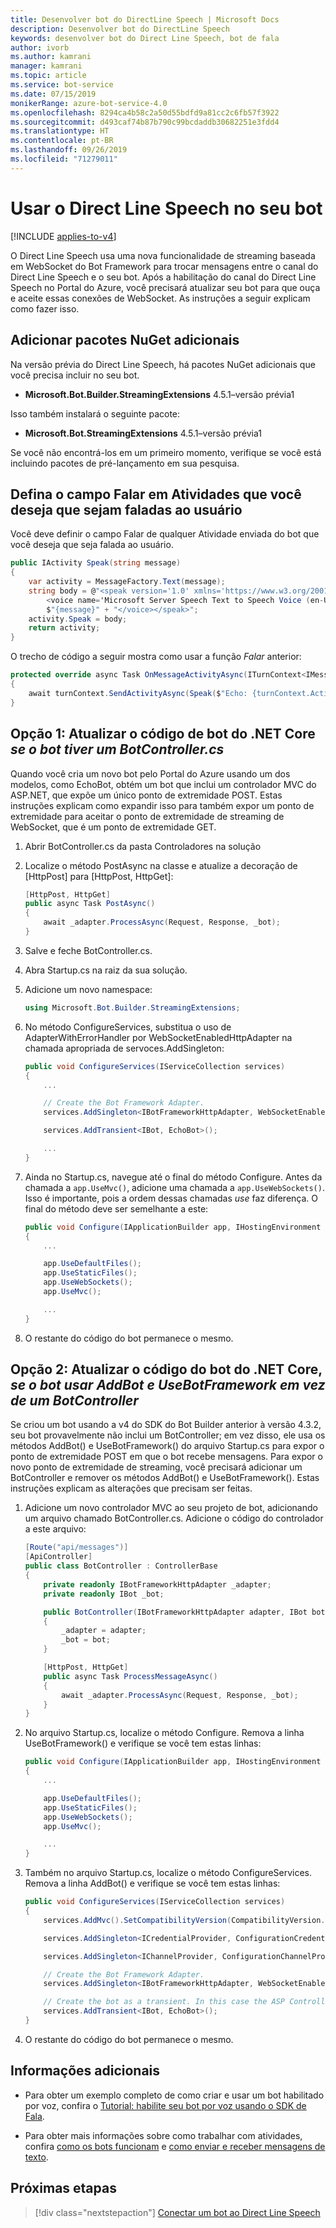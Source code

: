 ```yaml
---
title: Desenvolver bot do DirectLine Speech | Microsoft Docs
description: Desenvolver bot do DirectLine Speech
keywords: desenvolver bot do Direct Line Speech, bot de fala
author: ivorb
ms.author: kamrani
manager: kamrani
ms.topic: article
ms.service: bot-service
ms.date: 07/15/2019
monikerRange: azure-bot-service-4.0
ms.openlocfilehash: 8294ca4b58c2a50d55bdfd9a81cc2c6fb57f3922
ms.sourcegitcommit: d493caf74b87b790c99bcdaddb30682251e3fdd4
ms.translationtype: HT
ms.contentlocale: pt-BR
ms.lasthandoff: 09/26/2019
ms.locfileid: "71279011"
---
```

# <a name="use-direct-line-speech-in-your-bot"></a>Usar o Direct Line Speech no seu bot

[!INCLUDE [applies-to-v4](includes/applies-to.md)]

O Direct Line Speech usa uma nova funcionalidade de streaming baseada em WebSocket do Bot Framework para trocar mensagens entre o canal do Direct Line Speech e o seu bot. Após a habilitação do canal do Direct Line Speech no Portal do Azure, você precisará atualizar seu bot para que ouça e aceite essas conexões de WebSocket. As instruções a seguir explicam como fazer isso.

## <a name="add-additional-nuget-packages"></a>Adicionar pacotes NuGet adicionais

Na versão prévia do Direct Line Speech, há pacotes NuGet adicionais que você precisa incluir no seu bot.

- **Microsoft.Bot.Builder.StreamingExtensions** 4.5.1–versão prévia1

Isso também instalará o seguinte pacote:

- **Microsoft.Bot.StreamingExtensions** 4.5.1–versão prévia1

Se você não encontrá-los em um primeiro momento, verifique se você está incluindo pacotes de pré-lançamento em sua pesquisa.

## <a name="set-the-speak-field-on-activities-you-want-spoken-to-the-user"></a>Defina o campo Falar em Atividades que você deseja que sejam faladas ao usuário

Você deve definir o campo Falar de qualquer Atividade enviada do bot que você deseja que seja falada ao usuário.

```cs
public IActivity Speak(string message)
{
    var activity = MessageFactory.Text(message);
    string body = @"<speak version='1.0' xmlns='https://www.w3.org/2001/10/synthesis' xml:lang='en-US'>
        <voice name='Microsoft Server Speech Text to Speech Voice (en-US, JessaRUS)'>" +
        $"{message}" + "</voice></speak>";
    activity.Speak = body;
    return activity;
}
```

O trecho de código a seguir mostra como usar a função *Falar* anterior:

```cs
protected override async Task OnMessageActivityAsync(ITurnContext<IMessageActivity> turnContext, CancellationToken cancellationToken)
{
    await turnContext.SendActivityAsync(Speak($"Echo: {turnContext.Activity.Text}"), cancellationToken);
}
```

## <a name="option-1-update-your-net-core-bot-code-_if-your-bot-has-a-botcontrollercs_"></a>Opção 1: Atualizar o código de bot do .NET Core _se o bot tiver um BotController.cs_

Quando você cria um novo bot pelo Portal do Azure usando um dos modelos, como EchoBot, obtém um bot que inclui um controlador MVC do ASP.NET, que expõe um único ponto de extremidade POST. Estas instruções explicam como expandir isso para também expor um ponto de extremidade para aceitar o ponto de extremidade de streaming de WebSocket, que é um ponto de extremidade GET.

1. Abrir BotController.cs da pasta Controladores na solução

2. Localize o método PostAsync na classe e atualize a decoração de [HttpPost] para [HttpPost, HttpGet]:

    ```cs
    [HttpPost, HttpGet]
    public async Task PostAsync()
    {
        await _adapter.ProcessAsync(Request, Response, _bot);
    }
    ```

3. Salve e feche BotController.cs.

4. Abra Startup.cs na raiz da sua solução.

5. Adicione um novo namespace:

    ```cs
    using Microsoft.Bot.Builder.StreamingExtensions;
    ```

6. No método ConfigureServices, substitua o uso de AdapterWithErrorHandler por WebSocketEnabledHttpAdapter na chamada apropriada de servoces.AddSingleton:

    ```cs
    public void ConfigureServices(IServiceCollection services)
    {
        ...

        // Create the Bot Framework Adapter.
        services.AddSingleton<IBotFrameworkHttpAdapter, WebSocketEnabledHttpAdapter>();

        services.AddTransient<IBot, EchoBot>();

        ...
    }
    ```

7. Ainda no Startup.cs, navegue até o final do método Configure. Antes da chamada a `app.UseMvc()`, adicione uma chamada a `app.UseWebSockets()`. Isso é importante, pois a ordem dessas chamadas _use_ faz diferença. O final do método deve ser semelhante a este:

    ```cs
    public void Configure(IApplicationBuilder app, IHostingEnvironment env)
    {
        ...

        app.UseDefaultFiles();
        app.UseStaticFiles();
        app.UseWebSockets();
        app.UseMvc();

        ...
    }
    ```

8. O restante do código do bot permanece o mesmo.

## <a name="option-2-update-your-net-core-bot-code-_if-your-bot-uses-addbot-and-usebotframework-instead-of-a-botcontroller_"></a>Opção 2: Atualizar o código do bot do .NET Core, _se o bot usar AddBot e UseBotFramework em vez de um BotController_

Se criou um bot usando a v4 do SDK do Bot Builder anterior à versão 4.3.2, seu bot provavelmente não inclui um BotController; em vez disso, ele usa os métodos AddBot() e UseBotFramework() do arquivo Startup.cs para expor o ponto de extremidade POST em que o bot recebe mensagens. Para expor o novo ponto de extremidade de streaming, você precisará adicionar um BotController e remover os métodos AddBot() e UseBotFramework(). Estas instruções explicam as alterações que precisam ser feitas.

1. Adicione um novo controlador MVC ao seu projeto de bot, adicionando um arquivo chamado BotController.cs. Adicione o código do controlador a este arquivo:

    ```cs
    [Route("api/messages")]
    [ApiController]
    public class BotController : ControllerBase
    {
        private readonly IBotFrameworkHttpAdapter _adapter;
        private readonly IBot _bot;

        public BotController(IBotFrameworkHttpAdapter adapter, IBot bot)
        {
            _adapter = adapter;
            _bot = bot;
        }

        [HttpPost, HttpGet]
        public async Task ProcessMessageAsync()
        {
            await _adapter.ProcessAsync(Request, Response, _bot);
        }
    }
    ```

2. No arquivo Startup.cs, localize o método Configure. Remova a linha UseBotFramework() e verifique se você tem estas linhas:

    ```cs
    public void Configure(IApplicationBuilder app, IHostingEnvironment env)
    {
        ...

        app.UseDefaultFiles();
        app.UseStaticFiles();
        app.UseWebSockets();
        app.UseMvc();

        ...
    }
    ```

3. Também no arquivo Startup.cs, localize o método ConfigureServices. Remova a linha AddBot() e verifique se você tem estas linhas:

    ```cs
    public void ConfigureServices(IServiceCollection services)
    {
        services.AddMvc().SetCompatibilityVersion(CompatibilityVersion.Version_2_1);

        services.AddSingleton<ICredentialProvider, ConfigurationCredentialProvider>();

        services.AddSingleton<IChannelProvider, ConfigurationChannelProvider>();

        // Create the Bot Framework Adapter.
        services.AddSingleton<IBotFrameworkHttpAdapter, WebSocketEnabledHttpAdapter>();

        // Create the bot as a transient. In this case the ASP Controller is expecting an IBot.
        services.AddTransient<IBot, EchoBot>();
    }
    ```

4. O restante do código do bot permanece o mesmo.

## <a name="additional-information"></a>Informações adicionais

- Para obter um exemplo completo de como criar e usar um bot habilitado por voz, confira o [Tutorial: habilite seu bot por voz usando o SDK de Fala](https://docs.microsoft.com/en-us/azure/cognitive-services/speech-service/tutorial-voice-enable-your-bot-speech-sdk).

- Para obter mais informações sobre como trabalhar com atividades, confira [como os bots funcionam](v4sdk/bot-builder-basics.md) e [como enviar e receber mensagens de texto](v4sdk/bot-builder-howto-send-messages.md).

## <a name="next-steps"></a>Próximas etapas

> [!div class="nextstepaction"]
> [Conectar um bot ao Direct Line Speech](./bot-service-channel-connect-directlinespeech.md)

